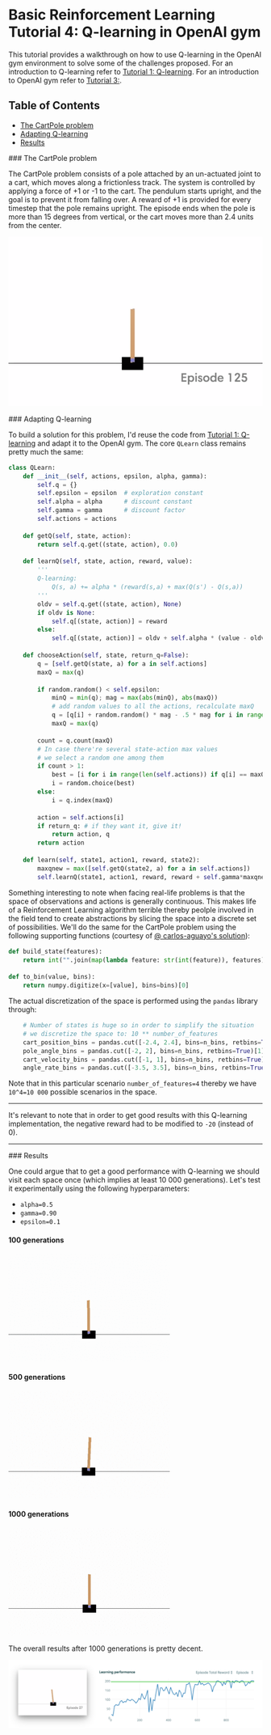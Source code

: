 Basic Reinforcement Learning Tutorial 4: Q-learning in OpenAI gym
===================================================

This tutorial provides a walkthrough on how to use Q-learning in the OpenAI gym environment to solve some of the challenges proposed. For an introduction to Q-learning refer to [Tutorial 1: Q-learning](../tutorial1/README.md). For an introduction to OpenAI gym refer to [Tutorial 3:](../tutorial3/README.md).

## Table of Contents
- [The CartPole problem](#cartpole)
- [Adapting Q-learning](#qlearning)
- [Results](#results)

<div id='cartpole'/>
### The CartPole problem

The CartPole problem consists of a pole attached by an un-actuated joint to a cart, which moves along a frictionless track. The system is controlled by applying a force of +1 or -1 to the cart. The pendulum starts upright, and the goal is to prevent it from falling over. A reward of +1 is provided for every timestep that the pole remains upright. The episode ends when the pole is more than 15 degrees from vertical, or the cart moves more than 2.4 units from the center.

![](../img/cartpole.png)


<div id='qlearning'/>
### Adapting Q-learning

To build a solution for this problem, I'd reuse the code from [Tutorial 1: Q-learning](../tutorial1/README.md) and adapt it to the OpenAI gym. The core `QLearn` class remains pretty much the same:

```python
class QLearn:
    def __init__(self, actions, epsilon, alpha, gamma):
        self.q = {}
        self.epsilon = epsilon  # exploration constant
        self.alpha = alpha      # discount constant
        self.gamma = gamma      # discount factor
        self.actions = actions

    def getQ(self, state, action):
        return self.q.get((state, action), 0.0)

    def learnQ(self, state, action, reward, value):
        '''
        Q-learning:
            Q(s, a) += alpha * (reward(s,a) + max(Q(s') - Q(s,a))            
        '''
        oldv = self.q.get((state, action), None)
        if oldv is None:
            self.q[(state, action)] = reward
        else:
            self.q[(state, action)] = oldv + self.alpha * (value - oldv)

    def chooseAction(self, state, return_q=False):
        q = [self.getQ(state, a) for a in self.actions]
        maxQ = max(q)

        if random.random() < self.epsilon:
            minQ = min(q); mag = max(abs(minQ), abs(maxQ))
            # add random values to all the actions, recalculate maxQ
            q = [q[i] + random.random() * mag - .5 * mag for i in range(len(self.actions))] 
            maxQ = max(q)

        count = q.count(maxQ)
        # In case there're several state-action max values 
        # we select a random one among them
        if count > 1:
            best = [i for i in range(len(self.actions)) if q[i] == maxQ]
            i = random.choice(best)
        else:
            i = q.index(maxQ)

        action = self.actions[i]        
        if return_q: # if they want it, give it!
            return action, q
        return action

    def learn(self, state1, action1, reward, state2):
        maxqnew = max([self.getQ(state2, a) for a in self.actions])
        self.learnQ(state1, action1, reward, reward + self.gamma*maxqnew)

```

Something interesting to note when facing real-life problems is that the space of observations and actions is generally continuous. This makes life of a Reinforcement Learning algorithm terrible thereby peolple involved in the field tend to create abstractions by slicing the space into a discrete set of possibilities. We'll do the same for the CartPole problem using the following supporting functions (courtesy of [@ carlos-aguayo's solution](https://gym.openai.com/evaluations/eval_kWknKOkPQ7izrixdhriurA)):

```python
def build_state(features):    
    return int("".join(map(lambda feature: str(int(feature)), features)))

def to_bin(value, bins):
    return numpy.digitize(x=[value], bins=bins)[0]
```

The actual discretization of the space is performed using the `pandas` library through:
```python
    # Number of states is huge so in order to simplify the situation
    # we discretize the space to: 10 ** number_of_features
    cart_position_bins = pandas.cut([-2.4, 2.4], bins=n_bins, retbins=True)[1][1:-1]
    pole_angle_bins = pandas.cut([-2, 2], bins=n_bins, retbins=True)[1][1:-1]
    cart_velocity_bins = pandas.cut([-1, 1], bins=n_bins, retbins=True)[1][1:-1]
    angle_rate_bins = pandas.cut([-3.5, 3.5], bins=n_bins, retbins=True)[1][1:-1]
```

Note that in this particular scenario `number_of_features=4` thereby we have `10^4=10 000` possible scenarios in the space. 

-----

It's relevant to note that in order to get good results with this Q-learning implementation, the negative reward had to be modified to `-20` (instead of 0).

-----

<div id='results'/>
### Results

One could argue that to get a good performance with Q-learning we should visit each space once (which implies at least 10 000 generations). Let's test it experimentally using the following hyperparameters:
- `alpha=0.5`
- `gamma=0.90`
- `epsilon=0.1`

#### 100 generations

![](../img/tutorial4_100.gif)

#### 500 generations

![](../img/tutorial4_500.gif)

#### 1000 generations
![](../img/tutorial4_1000.gif)

The overall results after 1000 generations is pretty decent.

![](../img/tutorial4_results.png)